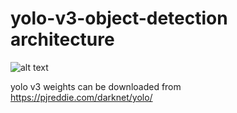 # yolo-v3-object-detection architecture

![alt text](https://miro.medium.com/max/3802/1*d4Eg17IVJ0L41e7CTWLLSg.png)

yolo v3 weights can be downloaded from https://pjreddie.com/darknet/yolo/

